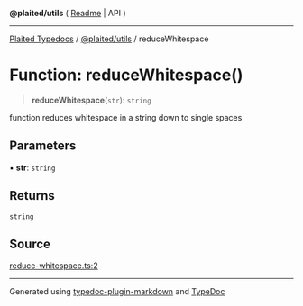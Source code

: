 **@plaited/utils** ( [Readme](../README.md) \| API )

***

[Plaited Typedocs](../../../modules.md) / [@plaited/utils](../modules.md) / reduceWhitespace

# Function: reduceWhitespace()

> **reduceWhitespace**(`str`): `string`

function reduces whitespace in a string down to single spaces

## Parameters

▪ **str**: `string`

## Returns

`string`

## Source

[reduce-whitespace.ts:2](https://github.com/plaited/plaited/blob/b0dd907/libs/utils/src/reduce-whitespace.ts#L2)

***

Generated using [typedoc-plugin-markdown](https://www.npmjs.com/package/typedoc-plugin-markdown) and [TypeDoc](https://typedoc.org/)
